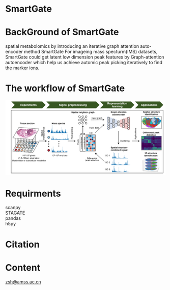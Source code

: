 # SmartGate
# BackGround of SmartGate
spatial metabolomics by introducing an iterative graph attention auto-encoder method SmartGate
For imageing mass specturm(IMS) datasets, SmartGate could get latent low dimension peak features by Graph-attention autoencoder which help us achieve automic peak picking  iteratively to find the marker ions.
# The workflow of SmartGate
![image](https://github.com/XiaoKaixuan12333/SmartGate/blob/master/SmartGate.png)
# Requirments
scanpy  
STAGATE  
pandas  
h5py  
# Citation

# Content
zsh@amss.ac.cn
